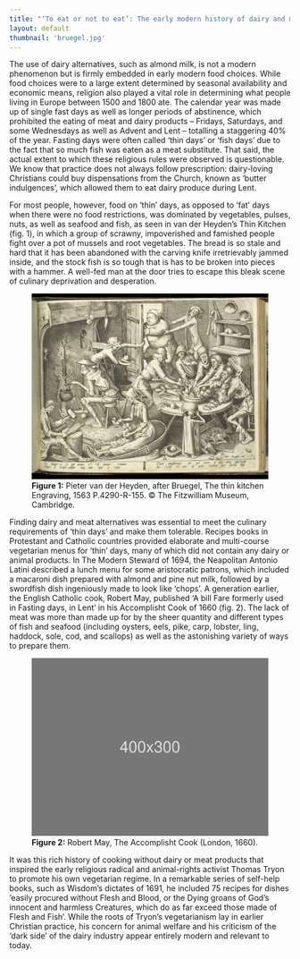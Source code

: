 ```yaml
---
title: "‘To eat or not to eat’: The early modern history of dairy and meat alternatives"
layout: default
thumbnail: 'bruegel.jpg'
---
```


The use of dairy alternatives, such as almond milk, is not a modern phenomenon but is firmly embedded in early modern food choices. While food choices were to a large extent determined by seasonal availability and economic means, religion also played a vital role in determining what people living in Europe between 1500 and 1800 ate. The calendar year was made up of single fast days as well as longer periods of abstinence, which prohibited the eating of meat and dairy products – Fridays, Saturdays, and some Wednesdays as well as Advent and Lent – totalling a staggering 40% of the year. Fasting days were often called ‘thin days’ or ‘fish days’ due to the fact that so much fish was eaten as a meat substitute. That said, the actual extent to which these religious rules were observed is questionable. We know that practice does not always follow prescription: dairy-loving Christians could buy dispensations from the Church, known as ‘butter indulgences’, which allowed them to eat dairy produce during Lent.

For most people, however, food on ‘thin’ days, as opposed to ‘fat’ days when there were no food restrictions, was dominated by vegetables, pulses, nuts, as well as seafood and fish, as seen in van der Heyden’s Thin Kitchen (fig. 1), in which a group of scrawny, impoverished and famished people fight over a pot of mussels and root vegetables. The bread is so stale and hard that it has been abandoned with the carving knife irretrievably jammed inside, and the stock fish is so tough that is has to be broken into pieces with a hammer. A well-fed man at the door tries to escape this bleak scene of culinary deprivation and desperation.


<figure class="figure col-md-12">
  <img src="/images/discover/P.4290-R-155_1_201811_amt49_dc1.jpg" class="figure-img img-fluid rounded" alt="Pieter van der Heyden, after Bruegel, The thin kitchen Engraving, 1563 P.4290-R-155.">
  <figcaption class="figure-caption">
    <strong>Figure 1:</strong> Pieter van der Heyden, after Bruegel, The thin kitchen Engraving, 1563 P.4290-R-155. &copy; The Fitzwilliam Museum, Cambridge.
  </figcaption>
</figure>

Finding dairy and meat alternatives was essential to meet the culinary requirements of ‘thin days’ and make them tolerable. Recipes books in Protestant and Catholic countries provided elaborate and multi-course vegetarian menus for ‘thin’ days, many of which did not contain any dairy or animal products. In The Modern Steward of 1694, the Neapolitan Antonio Latini described a lunch menu for some aristocratic patrons, which included a macaroni dish prepared with almond and pine nut milk, followed by a swordfish dish ingeniously made to look like ‘chops’. A generation earlier, the English Catholic cook, Robert May, published ‘A bill Fare formerly used in Fasting days, in Lent’ in his Accomplisht Cook of 1660 (fig. 2). The lack of meat was more than made up for by the sheer quantity and different types of fish and seafood (including oysters, eels, pike, carp, lobster, ling, haddock, sole, cod, and scallops) as well as the astonishing variety of ways to prepare them.

<figure class="figure col-md-8">
  <img src="/images/discover/placeholder.svg" class="figure-img img-fluid rounded" alt="A generic square placeholder image with rounded corners in a figure.">
  <figcaption class="figure-caption">
    <strong>Figure 2:</strong> Robert May, The Accomplisht Cook (London, 1660).
  </figcaption>
</figure>

It was this rich history of cooking without dairy or meat products that inspired the early religious radical and animal-rights activist Thomas Tryon to promote his own vegetarian regime. In a remarkable series of self-help books, such as Wisdom’s dictates of 1691, he included 75 recipes for dishes ‘easily procured without Flesh and Blood, or the Dying groans of God’s innocent and harmless Creatures, which do as far exceed those made of Flesh and Fish’. While the roots of Tryon’s vegetarianism lay in earlier Christian practice, his concern for animal welfare and his criticism of the ‘dark side’ of the dairy industry appear entirely modern and relevant to today.
